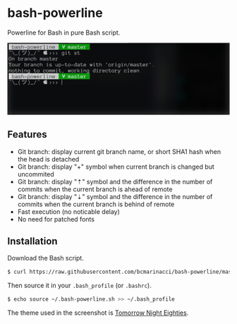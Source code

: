 # bash-powerline

Powerline for Bash in pure Bash script.

![bash-powerline](https://github.com/daksharma/bash-powerline/blob/master/Bash%20Style%20Pref.png)

## Features

* Git branch: display current git branch name, or short SHA1 hash when the head is detached
* Git branch: display "+" symbol when current branch is changed but uncommited
* Git branch: display "⇡" symbol and the difference in the number of commits when the current branch is ahead of remote
* Git branch: display "⇣" symbol and the difference in the number of commits when the current branch is behind of remote
* Fast execution (no noticable delay)
* No need for patched fonts

## Installation

Download the Bash script.
```bash
$ curl https://raw.githubusercontent.com/bcmarinacci/bash-powerline/master/bash-powerline.sh > ~/.bash-powerline.sh
```

Then source it in your `.bash_profile` (or `.bashrc`).
```bash
$ echo source ~/.bash-powerline.sh >> ~/.bash_profile
```

The theme used in the screenshot is [Tomorrow Night Eighties](https://github.com/chriskempson/tomorrow-theme/tree/master/OS%20X%20Terminal).
